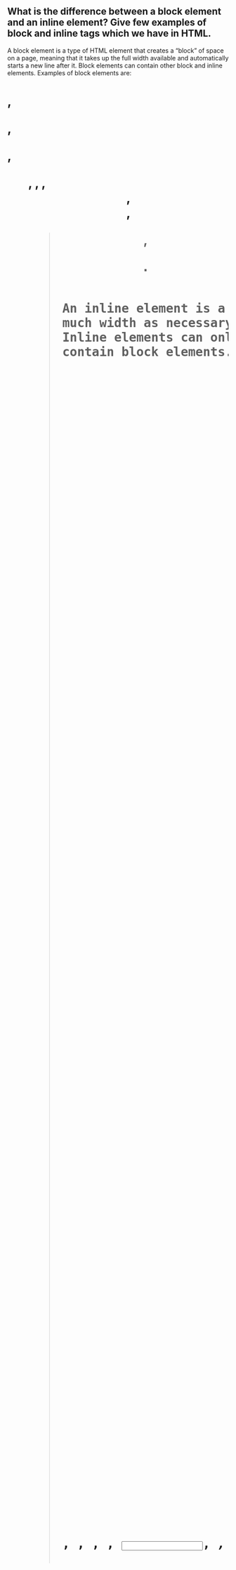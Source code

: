 ## What is the difference between a block element and an inline element? Give few examples of block and inline tags which we have in HTML.

A block element is a type of HTML element that creates a “block” of space on a page,
meaning that it takes up the full width available and automatically starts a new line after it. Block elements can contain other block and inline elements. Examples of block elements are:

<h1>, <p>, <div>, <ul>, <table>, <form>, <header>, <footer>, <blockquote>, <pre>.

An inline element is a type of HTML element that only takes
up as much width as necessary and does not automatically start a new line. Inline elements can only contain other inline elements and cannot contain block elements. Examples of inline elements are:

<a>, <span>, <strong>, <img>, <input>, <em>, <label>, <button>.

## What are pseudo-elements and pseudo-classes in CSS? Give some examples.

Pseudo-elements and pseudo-classes in CSS are used to target specific elements on
a web page. They allow you to style elements with CSS without having to add additional HTML markup.

Pseudo-elements are used to style specific parts of an element, such as the first
letter of a paragraph or the first line of a blockquote.
Examples of pseudo-elements include ::first-line, ::first-letter, and ::before.

Pseudo-classes are used to style elements based on their state or position
in the document. Examples of pseudo-classes include :hover, :active,
:visited, :focus, :first-child, and :last-child.

## What are CSS positions? What are the position types in CSS? What is the default position property in CSS?

CSS positions are the values used to define the position of
an element in a web page. The position types in CSS are static,
relative, absolute, fixed, and sticky. The default position property in CSS is static.

## What is difference between Local storage, session storage and cookies?

Local Storage: Local storage stores data with no expiration date.
The data will not be deleted when the browser is closed, and will be available the next day, week, or year.

Session Storage: Session storage stores data for a single session (the data is deleted when the browser tab is closed).

Cookies: Cookies are small pieces of data sent from a website and
stored in a user’s web browser while the user is browsing that website.
Cookies are primarily used to track a user’s activities while they are on
the website, such as what pages they have visited, what items they have added
to their shopping cart, etc. Cookies are also used to store user preferences and
login information. Unlike local storage and session storage, cookies are sent
back and forth between the browser and the server with each request.

## What are different higher order functions in JS? What is the difference between .map() and .forEach() ?

1. Higher order functions in JS include filter(), map(), reduce(), forEach(), and some.
2. The difference between .map() and .forEach() is that .map() returns a
   new array with the results of calling a provided function on every element
   in the given array, while .forEach() calls a provided function once for
   each element in an array, in order. .map() is usually used when you want
   to transform data from one type to another, while .forEach() is usually used when you want to execute a set of instructions on each element in an array.

## What is Hoisting in Javascript?

Hoisting is a JavaScript mechanism where variables and function declarations
are moved to the top of their scope before code execution. In JavaScript,
a variable can be declared after it has been used. In other words,
a variable can be used before it has been declared. Hoisting is JavaScript's
default behavior of moving declarations to the top.

## What are promises? What are the different states of a promise? Support your answer with an example where you need to create your own promise.

Promises are objects that represent the eventual completion (or failure) of
an asynchronous operation, and its resulting value. Promises are used to handle
asynchronous operations in JavaScript, allowing you to write synchronous-looking code that still works asynchronously.
The different states of a promise are:

1. Pending: The initial state of a promise, indicating that the operation has not yet completed.
2. Fulfilled: The state of a promise representing a successful operation.
3. Rejected: The state of a promise representing a failed operation.

Example:
let myPromise = new Promise((resolve, reject) => {
// do some asynchronous work
if (/_ asynchronous work successful _/) {
resolve('Success!');
} else {
reject('Error!');
}
});

## What is ‘this’ keyword in JavaScript? explain with an example?

The 'this' keyword in JavaScript is used as a reference to the object that is currently executing a method. It is a very powerful keyword as it can be used to refer to the current object, its parent object, or the global object.

For example, if we have a function called 'myFunction' inside an object called 'myObject', we can refer to the object itself using the 'this' keyword inside the 'myFunction' function:

const myObject = {
name: 'John',
myFunction: function() {
console.log(`My name is ${this.name}`)
}
};

myObject.myFunction(); // My name is John
